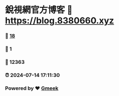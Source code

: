 # 銳視網官方博客 :link: https://blog.8380660.xyz 
### :page_facing_up: [18](https://blog.8380660.xyz/tag.html) 
### :speech_balloon: 1 
### :hibiscus: 12363 
### :alarm_clock: 2024-07-14 17:11:30 
### Powered by :heart: [Gmeek](https://github.com/Meekdai/Gmeek)
